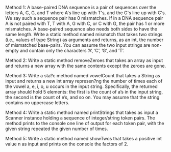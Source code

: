 Method 1:
A base-paired DNA sequence is a pair of sequences over the letters A, C, G, and T where A's line
up with T's, and the G's line up with C's. We say such a sequence pair has 0 mismatches. If in a 
DNA sequence pair A is not paired with T, T with A, G with C, or C with G, the pair has 1 or
more mismatches. A base-paired sequence also needs both sides to have the same length. Write a static 
method named mismatch that takes two strings (i.e., values of type String) as
arguments and returns, as an int, the number of mismatched base-pairs. You can assume the two
input strings are non-empty and contain only the characters ’A’, ’C’, ’G’, and ’T’.

Method 2:
Write a static method removeZeroes that takes an array as input and returns a new array
with the same contents except the zeroes are gone.

Method 3:
Write a sta?c method named vowelCount that takes a String as input and returns a new int
array represen?ng the number of times each of the vowel a, e, i, o, u occurs in the input string.
Specifically, the returned array should hold 5 elements: the first is the count of a’s in the input
string, the second is the count of e’s, and so on. You may assume that the string contains no uppercase letters.

Method 4:
Write a static method named printStrings that takes as input a Scanner instance holding
a sequence of integer/string token pairs. The method prints to the console one
line of output for each token pair, with the given string repeated the given number of times.

Method 5:
Write a static method named showTwos that takes a positive int value n as input and prints
on the console the factors of 2.
